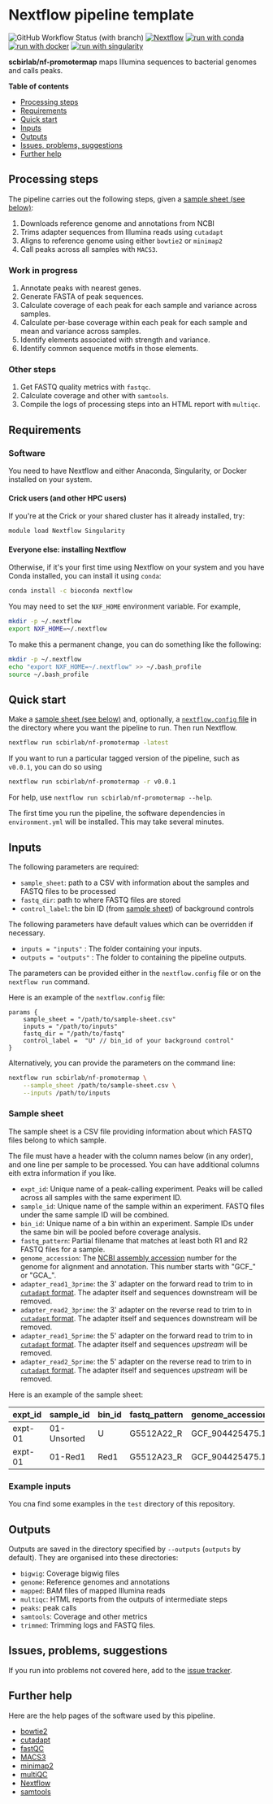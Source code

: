 # Nextflow pipeline template

![GitHub Workflow Status (with branch)](https://img.shields.io/github/actions/workflow/status/scbirlab/nf-promotermap/nf-test.yml)
[![Nextflow](https://img.shields.io/badge/nextflow%20DSL2-%E2%89%A523.10.0-23aa62.svg)](https://www.nextflow.io/)
[![run with conda](https://img.shields.io/badge/run%20with-conda-3EB049?labelColor=000000&logo=anaconda)](https://docs.conda.io/en/latest/)
[![run with docker](https://img.shields.io/badge/run%20with-docker-0db7ed?labelColor=000000&logo=docker)](https://www.docker.com/)
[![run with singularity](https://img.shields.io/badge/run%20with-singularity-1d355c.svg?labelColor=000000)](https://sylabs.io/docs/)

**scbirlab/nf-promotermap** maps Illumina sequences to bacterial genomes and calls peaks.

**Table of contents**

- [Processing steps](#processing-steps)
- [Requirements](#requirements)
- [Quick start](#quick-start)
- [Inputs](#inputs)
- [Outputs](#outputs)
- [Issues, problems, suggestions](#issues-problems-suggestions)
- [Further help](#further-help)

## Processing steps

The pipeline carries out the following steps, given a [sample sheet (see below)](#sample-sheet):

1. Downloads reference genome and annotations from NCBI
2. Trims adapter sequences from Illumina reads using `cutadapt`
3. Aligns to reference genome using either `bowtie2` or `minimap2`
4. Call peaks across all samples with `MACS3`.

### Work in progress

1. Annotate peaks with nearest genes.
2. Generate FASTA of peak sequences.
3. Calculate coverage of each peak for each sample and variance across samples.
4. Calculate per-base coverage within each peak for each sample and mean and variance across samples.
5. Identify elements associated with strength and variance.
6. Identify common sequence motifs in those elements. 

### Other steps

1. Get FASTQ quality metrics with `fastqc`.
2. Calculate coverage and other with `samtools`.  
3. Compile the logs of processing steps into an HTML report with `multiqc`.

## Requirements

### Software

You need to have Nextflow and either Anaconda, Singularity, or Docker installed on your system.

#### Crick users (and other HPC users)

If you're at the Crick or your shared cluster has it already installed, try:

```bash
module load Nextflow Singularity
```

#### Everyone else: installing Nextflow 

Otherwise, if it's your first time using Nextflow on your system and you have Conda installed, you can install it using `conda`:

```bash
conda install -c bioconda nextflow 
```

You may need to set the `NXF_HOME` environment variable. For example,

```bash
mkdir -p ~/.nextflow
export NXF_HOME=~/.nextflow
```

To make this a permanent change, you can do something like the following:

```bash
mkdir -p ~/.nextflow
echo "export NXF_HOME=~/.nextflow" >> ~/.bash_profile
source ~/.bash_profile
```

## Quick start

Make a [sample sheet (see below)](#sample-sheet) and, optionally, 
a [`nextflow.config` file](#inputs) in the directory where you want the 
pipeline to run. Then run Nextflow.

```bash 
nextflow run scbirlab/nf-promotermap -latest
```

If you want to run a particular tagged version of the pipeline, such as `v0.0.1`, 
you can do so using

```bash 
nextflow run scbirlab/nf-promotermap -r v0.0.1
```

For help, use `nextflow run scbirlab/nf-promotermap --help`.

The first time you run the pipeline, the software dependencies 
in `environment.yml` will be installed. This may take several minutes.

## Inputs

The following parameters are required:

- `sample_sheet`: path to a CSV with information about the samples and FASTQ files to be processed
- `fastq_dir`: path to where FASTQ files are stored
- `control_label`: the bin ID (from [sample sheet](#sample-sheet)) of background controls

The following parameters have default values which can be overridden if necessary.

- `inputs = "inputs"` : The folder containing your inputs.
- `outputs = "outputs"` : The folder to containing the pipeline outputs.

The parameters can be provided either in the `nextflow.config` file or on the `nextflow run` command.

Here is an example of the `nextflow.config` file:

```nextflow
params {
    sample_sheet = "/path/to/sample-sheet.csv"
    inputs = "/path/to/inputs"
    fastq_dir = "/path/to/fastq"
    control_label =  "U" // bin_id of your background control" 
}
```

Alternatively, you can provide the parameters on the command line:

```bash
nextflow run scbirlab/nf-promotermap \
    --sample_sheet /path/to/sample-sheet.csv \
    --inputs /path/to/inputs
``` 

### Sample sheet

The sample sheet is a CSV file providing information about which FASTQ files belong to which sample.

The file must have a header with the column names below (in any order), and one line per sample to be processed. 
You can have additional columns eith extra information if you like.

- `expt_id`: Unique name of a peak-calling experiment. Peaks will be called across all samples with the same experiment ID.
- `sample_id`: Unique name of the sample within an experiment. FASTQ files under the same sample ID will be combined.
- `bin_id`:  Unique name of a bin within an experiment. Sample IDs under the same bin will be pooled before coverage analysis.
- `fastq_pattern`: Partial filename that matches at least both R1 and R2 FASTQ files for a sample.
- `genome_accession`: The [NCBI assembly accession](https://www.ncbi.nlm.nih.gov/datasets/genome/) number for the genome for alignment and annotation. This number starts with "GCF_" or "GCA_".
- `adapter_read1_3prime`: the 3' adapter on the forward read to trim to in [`cutadapt` format](https://cutadapt.readthedocs.io/en/stable/guide.html#specifying-adapter-sequences). The adapter itself and sequences downstream will be removed.
- `adapter_read2_3prime`:  the 3' adapter on the reverse read to trim to in [`cutadapt` format](https://cutadapt.readthedocs.io/en/stable/guide.html#specifying-adapter-sequences). The adapter itself and sequences downstream will be removed.
- `adapter_read1_5prime`: the 5' adapter on the forward read to trim to in [`cutadapt` format](https://cutadapt.readthedocs.io/en/stable/guide.html#specifying-adapter-sequences). The adapter itself and sequences _upstream_ will be removed.
- `adapter_read2_5prime`:  the 5' adapter on the reverse read to trim to in [`cutadapt` format](https://cutadapt.readthedocs.io/en/stable/guide.html#specifying-adapter-sequences). The adapter itself and sequences _upstream_ will be removed.

Here is an example of the sample sheet:

| expt_id | sample_id   | bin_id | fastq_pattern | genome_accession | adapter_read1_3prime  | adapter_read2_3prime | adapter_read1_5prime | adapter_read2_5prime | 
| ------- | ----------- | ------ | ------------- | ---------------- | --------------------- | -------------------- | -------------------- | -------------------- |
| expt-01 | 01-Unsorted | U      | G5512A22_R    | GCF_904425475.1  | ATTAACCTCCTAATCGTGCGT | CTACCGCCTTGCTGCTGCGT | ACGCAGCAGCAAGGCGG    | ACGCACGATTAGGA       |
| expt-01 | 01-Red1     | Red1   | G5512A23_R    | GCF_904425475.1  | ATTAACCTCCTAATCGTGCGT | CTACCGCCTTGCTGCTGCGT | ACGCAGCAGCAAGGCGG    | ACGCACGATTAGGA       |


### Example inputs

You cna find some examples in the `test` directory of this repository.

## Outputs

Outputs are saved in the directory specified by `--outputs` (`outputs` by default). 
They are organised into these directories:

- `bigwig`: Coverage bigwig files
- `genome`: Reference genomes and annotations
- `mapped`: BAM files of mapped Illumina reads
- `multiqc`: HTML reports from the outputs of intermediate steps
- `peaks`: peak calls
- `samtools`: Coverage and other metrics
- `trimmed`: Trimming logs and FASTQ files.

## Issues, problems, suggestions

If you run into problems not covered here, add to the 
[issue tracker](https://www.github.com/scbirlab/nf-promotermap/issues).

## Further help

Here are the help pages of the software used by this pipeline.

- [bowtie2](https://bowtie-bio.sourceforge.net/bowtie2/manual.shtml)
- [cutadapt](https://cutadapt.readthedocs.io/en/stable/index.html)
- [fastQC](https://www.bioinformatics.babraham.ac.uk/projects/fastqc/)
- [MACS3](https://macs3-project.github.io/MACS/index.html)
- [minimap2](https://lh3.github.io/minimap2/minimap2.html)
- [multiQC](https://multiqc.info/)
- [Nextflow](https://www.nextflow.io/docs/latest/index.html)
- [samtools](http://www.htslib.org/doc/samtools.html)
